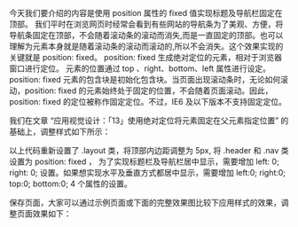 今天我们要介绍的内容是使用 position 属性的 fixed 值实现标题及导航栏固定在顶部。 我们平时在浏览网页时经常会看到有些网站的导航条为了美观、方便，将导航条固定在顶部，不会随着滚动条的滚动而消失,而是一直固定的顶部。也可以理解为元素本身就是随着滚动条的滚动而滚动的,所以不会消失。这个效果实现的关键就是 position: fixed。 position: fixed 生成绝对定位的元素，相对于浏览器窗口进行定位。 元素的位置通过 top
 、right、bottom、left 属性进行设定。 position: fixed 元素的包含块是初始化包含块。当页面出现滚动条时，无论如何滚动，position: fixed 的元素始终处于固定的位置，不会随着页面滚动。因此，position: fixed 的定位被称作固定定位。不过，IE6 及以下版本不支持固定定位。

我们在文章 “应用视觉设计：「13」使用绝对定位将元素固定在父元素指定位置” 的基础上，调整样式如下所示：

<style type="text/css">
  .layout {
    padding-top: 5px;
  }

  .header {
    position: fixed;
    left: 0;
    right: 0;
    margin: 10px auto 10px;
  }

  .nav {
    position: fixed;
    top: 80px;
    left: 0;
    right: 0;
  }
</style>


以上代码重新设置了 .layout 类，将顶部内边距调整为 5px, 将 .header 和 .nav 类设置为 position: fixed ， 为了实现标题栏及导航栏居中显示，需要增加 left: 0; right: 0; 设置。如果想实现水平及垂直方式都居中显示，需要增加 left:0; right:0; top:0; bottom:0; 4 个属性的设置。

保存页面，大家可以通过示例页面或下面的完整效果图比较下应用样式的效果，调整页面效果如下：
